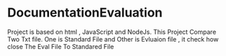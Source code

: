 # DocumentationEvaluation
Project is based on html , JavaScript and NodeJs.
This Project Compare Two Txt file. One is Standard File and Other is Evluaion file , it check how close The Eval File To Standared File 
